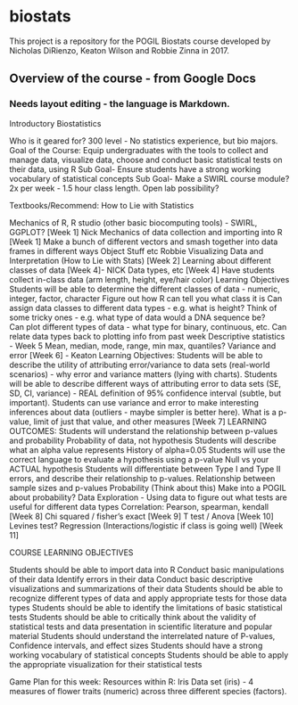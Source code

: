 # biostats

This project is a repository for the POGIL Biostats course developed by Nicholas DiRienzo, Keaton Wilson and Robbie Zinna in 2017.

## Overview of the course - from Google Docs
 
### Needs layout editing - the language is Markdown. 

Introductory Biostatistics

Who is it geared for? 300 level - No statistics experience, but bio majors.
Goal of the Course: Equip undergraduates with the tools to collect and manage data, visualize data, choose and conduct basic statistical tests on their data, using R
	Sub Goal- Ensure students have a strong working vocabulary of statistical concepts
	Sub Goal- Make a SWIRL course module? 
2x per week - 1.5 hour class length. Open lab possibility?

Textbooks/Recommend: How to Lie with Statistics

Mechanics of R, R studio (other basic biocomputing tools) - SWIRL, GGPLOT? [Week 1]
Nick
Mechanics of data collection and importing into R [Week 1] 
Make a bunch of different vectors and smash together into data frames in different ways 
Object Stuff etc
Robbie
Visualizing Data and Interpretation (How to Lie with Stats) [Week 2]
Learning about different classes of data [Week 4]- NICK
Data types, etc [Week 4]
Have students collect in-class data (arm length, height, eye/hair color)
Learning Objectives
Students will be able to determine the different classes of data - numeric, integer, factor, character
Figure out how R can tell you what class it is
Can assign data classes to different data types - e.g. what is height?
Think of some tricky ones - e.g. what type of data would a DNA sequence be?  
Can plot different types of data - what type for binary, continuous, etc. 
Can relate data types back to plotting info from past week
Descriptive statistics - Week 5
Mean, median, mode, range, min max, quantiles?
Variance and error [Week 6] - Keaton
Learning Objectives:
Students will be able to describe the utility of attributing error/variance to data sets (real-world scenarios) - why error and variance matters (lying with charts).
Students will be able to describe different ways of attributing error to data sets (SE, SD, CI, variance) - REAL definition of 95% confidence interval (subtle, but important). 
Students can use variance and error to make interesting inferences about data (outliers - maybe simpler is better here). 
What is a p-value, limit of just that value, and other measures [Week 7]
LEARNING OUTCOMES:
Students will understand the relationship between p-values and probability
Probability of data, not hypothesis
Students will describe what an alpha value represents
History of alpha=0.05
Students will use the correct language to evaluate a hypothesis using a p-value
Null vs your ACTUAL hypothesis
Students will differentiate between Type I and Type II errors, and describe their relationship to p-values.
Relationship between sample sizes and p-values
Probability (Think about this)
Make into a POGIL about probability?
Data Exploration - Using data to figure out what tests are useful for different data types
Correlation: Pearson, spearman, kendall [Week 8]
Chi squared / fisher’s exact [Week 9]
T test / Anova [Week 10]
Levines test?
Regression (Interactions/logistic if class is going well) [Week 11]

COURSE LEARNING OBJECTIVES

Students should be able to import data into R
Conduct basic manipulations of their data
Identify errors in their data
Conduct basic descriptive visualizations and summarizations of their data
Students should be able to recognize different types of data and apply appropriate tests for those data types
Students should be able to identify the limitations of basic statistical tests
Students should be able to critically think about the validity of statistical tests and data presentation in scientific literature and popular material
Students should understand the interrelated nature of P-values, Confidence intervals, and effect sizes
Students should have a strong working vocabulary of statistical concepts
Students should be able to apply the appropriate visualization for their statistical tests

Game Plan for this week:
Resources within R:
Iris Data set (iris) - 4 measures of flower traits (numeric) across three different species (factors). 
